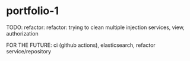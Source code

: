 # portfolio-1

TODO: refactor: refactor: trying to clean multiple injection services, view, authorization

FOR THE FUTURE: ci (github actions), elasticsearch, refactor service/repository
